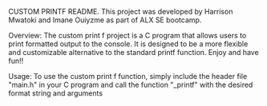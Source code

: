 CUSTOM PRINTF README.
This project was developed by Harrison Mwatoki and Imane Ouiyzme as part of ALX SE bootcamp.

Overview:
The custom print f project is a C program that allows users to print formatted output to the console. It is designed to be a more flexible and customizable alternative to the standard printf function.
Enjoy and have fun!!

Usage:
To use the custom print f function, simply include the header file "main.h" in your C program and call the function "_printf" with the desired format string and arguments